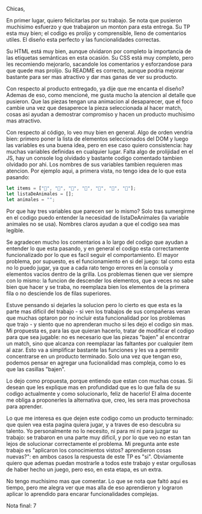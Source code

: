 Chicas, 

En primer lugar, quiero felicitarlas por su trabajo. Se nota que pusieron muchisimo esfuerzo y que trabajaron un monton para esta entrega. Su TP esta muy bien; el codigo es prolijo y comprensible, lleno de comentarios utiles. El diseño esta perfecto y las funcionalidades correctas. 

Su HTML está muy bien, aunque olvidaron por completo la importancia de las etiquetas semánticas en esta ocasión. Su CSS está muy completo, pero les recomiendo mejorarlo, sacandole los comentarios y esforzandose para que quede mas prolijo. Su README es correcto, aunque podria mejorar bastante para ser mas atractivo y dar mas ganas de ver su producto. 

Con respecto al producto entregado, ya dije que me encanta el diseño? Ademas de eso, como mencioné, me gusta mucho la atencion al detalle que pusieron. Que las piezas tengan una animacion al desaparecer, que el foco cambie una vez que desaperece la pieza seleccionada al hacer match, cosas asi ayudan a demostrar compromiso y hacen un producto muchisimo mas atractivo.

Con respecto al código, lo veo muy bien en general. Algo de orden vendria bien: primero poner la lista de elementos seleccionados del DOM y luego las variables es una buena idea, pero en ese caso quiero consistencia: hay muchas variables definidas en cualquier lugar. Falta algo de prolijidad en el JS, hay un console log olvidado y bastante codigo comentado tambien olvidado por ahi. Los nombres de sus variables tambien requieren mas atencion. Por ejemplo aqui, a primera vista, no tengo idea de lo que esta pasando:

```js
let items = ["🐷", "🐹", "🦊", "🐶", "🐴", "🐔", "🐷"];
let listaDeAnimales = [];
let animales = "";
```

Por que hay tres variables que parecen ser lo mismo? Solo tras sumergirme en el codigo puedo entender la necesidad de listaDeAnimales (la variable animales no se usa). Nombres claros ayudan a que el codigo sea mas legible.

Se agradecen mucho los comentarios a lo largo del codigo que ayudan a entender lo que esta pasando, y en general el codigo esta correctamente funcionalizado por lo que es facil seguir el comportamiento. El mayor problema, por supuesto, es el funcionamiento en si del juego: tal como esta no lo puedo jugar, ya que a cada rato tengo errores en la consola y elementos vacios dentro de la grilla. Los problemas tienen que ver siempre con lo mismo: la funcion de descender los elementos, que a veces no sabe bien que hacer y se traba, no reemplaza bien los elementos de la primera fila o no desciende los de filas superiores. 

Estuve pensando si dejarles la solucion pero lo cierto es que esta es la parte mas dificil del trabajo - si ven los trabajos de sus compañeras veran que muchas optaron por no incluir esta funcionalidad por los problemas que trajo - y siento que no aprenderan mucho si les dejo el codigo sin mas. Mi propuesta es, para las que quieran hacerlo, tratar de modificar el codigo para que sea jugable: no es necesario que las piezas "bajen" al encontrar un match, sino que alcanza con reemplazar las faltantes por cualquier item al azar. Esto va a simplificar bastante las funciones y les va a permitir concentrarse en un producto terminado. Solo una vez que tengan eso, podemos pensar en agregar una fucionalidad mas compleja, como lo es que las casillas "bajen". 

Lo dejo como propuesta, porque entiendo que estan con muchas cosas. Si desean que les explique mas en profundidad que es lo que falla de su codigo actualmente y como solucionarlo, feliz de hacerlo! El alma docente me obliga a proponerles la alternativa que, creo, les sera mas provechosa para aprender. 

Lo que me interesa es que dejen este codigo como un producto terminado: que quien vea esta pagina quiera jugar, y a traves de eso descubra su talento. Yo personalmente no lo necesito, ni para mi ni para juzgar su trabajo: se trabaron en una parte muy dificil, y por lo que veo no estan tan lejos de solucionar correctamente el problema. Mi pregunta ante este trabajo es "aplicaron los conocimientos vistos? aprendieron cosas nuevas?": en ambos casos la respuesta de este TP es "si". Obviamente quiero que ademas puedan mostrarle a todos este trabajo y estar orgullosas de haber hecho un juego, pero eso, en esta etapa, es un extra. 

No tengo muchisimo mas que comentar. Lo que se nota que faltó aqui es tiempo, pero me alegra ver que mas alla de eso aprendieron y lograron aplicar lo aprendido para encarar funcionalidades complejas. 

Nota final: 7

